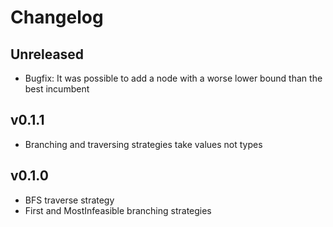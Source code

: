 # Changelog

## Unreleased
- Bugfix: It was possible to add a node with a worse lower bound than the best incumbent

## v0.1.1
- Branching and traversing strategies take values not types


## v0.1.0
- BFS traverse strategy
- First and MostInfeasible branching strategies
